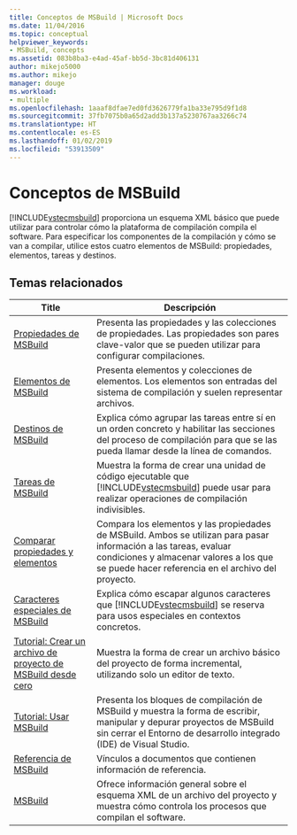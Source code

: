 ```yaml
---
title: Conceptos de MSBuild | Microsoft Docs
ms.date: 11/04/2016
ms.topic: conceptual
helpviewer_keywords:
- MSBuild, concepts
ms.assetid: 083b8ba3-e4ad-45af-bb5d-3bc81d406131
author: mikejo5000
ms.author: mikejo
manager: douge
ms.workload:
- multiple
ms.openlocfilehash: 1aaaf8dfae7ed0fd3626779fa1ba33e795d9f1d8
ms.sourcegitcommit: 37fb7075b0a65d2add3b137a5230767aa3266c74
ms.translationtype: HT
ms.contentlocale: es-ES
ms.lasthandoff: 01/02/2019
ms.locfileid: "53913509"
---
```

# <a name="msbuild-concepts"></a>Conceptos de MSBuild
[!INCLUDE[vstecmsbuild](../extensibility/internals/includes/vstecmsbuild_md.md)] proporciona un esquema XML básico que puede utilizar para controlar cómo la plataforma de compilación compila el software. Para especificar los componentes de la compilación y cómo se van a compilar, utilice estos cuatro elementos de MSBuild: propiedades, elementos, tareas y destinos.  

## <a name="related-topics"></a>Temas relacionados  

| Title | Descripción |
| - | - |
| [Propiedades de MSBuild](../msbuild/msbuild-properties.md) | Presenta las propiedades y las colecciones de propiedades. Las propiedades son pares clave-valor que se pueden utilizar para configurar compilaciones. |
| [Elementos de MSBuild](../msbuild/msbuild-items.md) | Presenta elementos y colecciones de elementos. Los elementos son entradas del sistema de compilación y suelen representar archivos. |
| [Destinos de MSBuild](../msbuild/msbuild-targets.md) | Explica cómo agrupar las tareas entre sí en un orden concreto y habilitar las secciones del proceso de compilación para que se las pueda llamar desde la línea de comandos. |
| [Tareas de MSBuild](../msbuild/msbuild-tasks.md) | Muestra la forma de crear una unidad de código ejecutable que [!INCLUDE[vstecmsbuild](../extensibility/internals/includes/vstecmsbuild_md.md)] puede usar para realizar operaciones de compilación indivisibles. |
| [Comparar propiedades y elementos](../msbuild/comparing-properties-and-items.md) | Compara los elementos y las propiedades de MSBuild. Ambos se utilizan para pasar información a las tareas, evaluar condiciones y almacenar valores a los que se puede hacer referencia en el archivo del proyecto. |
| [Caracteres especiales de MSBuild](../msbuild/msbuild-special-characters.md) | Explica cómo escapar algunos caracteres que [!INCLUDE[vstecmsbuild](../extensibility/internals/includes/vstecmsbuild_md.md)] se reserva para usos especiales en contextos concretos. |
| [Tutorial: Crear un archivo de proyecto de MSBuild desde cero](../msbuild/walkthrough-creating-an-msbuild-project-file-from-scratch.md) | Muestra la forma de crear un archivo básico del proyecto de forma incremental, utilizando solo un editor de texto. |
| [Tutorial: Usar MSBuild](../msbuild/walkthrough-using-msbuild.md) | Presenta los bloques de compilación de MSBuild y muestra la forma de escribir, manipular y depurar proyectos de MSBuild sin cerrar el Entorno de desarrollo integrado (IDE) de Visual Studio. |
| [Referencia de MSBuild](../msbuild/msbuild-reference.md) | Vínculos a documentos que contienen información de referencia. |
| [MSBuild](../msbuild/msbuild.md) | Ofrece información general sobre el esquema XML de un archivo del proyecto y muestra cómo controla los procesos que compilan el software. |
